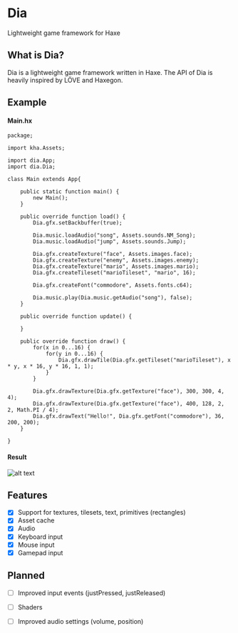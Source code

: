 # Dia
Lightweight game framework for Haxe

## What is Dia?

Dia is a lightweight game framework written in Haxe. The API of Dia is heavily inspired by LÖVE and Haxegon.

## Example

#### Main.hx
```
package;

import kha.Assets;

import dia.App;
import dia.Dia;

class Main extends App{
	
	public static function main() {
		new Main();
	}

	public override function load() {
		Dia.gfx.setBackbuffer(true);

		Dia.music.loadAudio("song", Assets.sounds.NM_Song);
		Dia.music.loadAudio("jump", Assets.sounds.Jump);

		Dia.gfx.createTexture("face", Assets.images.face);
		Dia.gfx.createTexture("enemy", Assets.images.enemy);
		Dia.gfx.createTexture("mario", Assets.images.mario);
		Dia.gfx.createTileset("marioTileset", "mario", 16);

		Dia.gfx.createFont("commodore", Assets.fonts.c64);

		Dia.music.play(Dia.music.getAudio("song"), false);
	}

	public override function update() {
		
	}

	public override function draw() {
		for(x in 0...16) {
			for(y in 0...16) {
				Dia.gfx.drawTile(Dia.gfx.getTileset("marioTileset"), x * y, x * 16, y * 16, 1, 1);
			}
		}

		Dia.gfx.drawTexture(Dia.gfx.getTexture("face"), 300, 300, 4, 4);
		Dia.gfx.drawTexture(Dia.gfx.getTexture("face"), 400, 128, 2, 2, Math.PI / 4);
		Dia.gfx.drawText("Hello!", Dia.gfx.getFont("commodore"), 36, 200, 200);
	}

}
```

#### Result

![alt text](https://github.com/gmisail/Dia/raw/master/example.png "Glorious example")

## Features

- [X] Support for textures, tilesets, text, primitives (rectangles)
- [X] Asset cache
- [X] Audio
- [X] Keyboard input
- [X] Mouse input
- [X] Gamepad input

## Planned

- [ ] Improved input events (justPressed, justReleased)
- [ ] Shaders
- [ ] Improved audio settings (volume, position)

